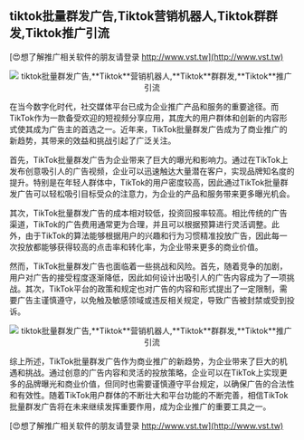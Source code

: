 ## **tiktok批量群发广告,**Tiktok**营销机器人,**Tiktok**群群发,**Tiktok**推广引流**

[😍想了解推广相关软件的朋友请登录 http://www.vst.tw](http://www.vst.tw)

 <center><img src="https://vst.tw/MP4/tuiguang/png/0.png" alt="tiktok批量群发广告,**Tiktok**营销机器人,**Tiktok**群群发,**Tiktok**推广引流"></center>

在当今数字化时代，社交媒体平台已成为企业推广产品和服务的重要途径。而TikTok作为一款备受欢迎的短视频分享应用，其庞大的用户群体和创新的内容形式使其成为广告主的首选之一。近年来，TikTok批量群发广告成为了商业推广的新趋势，其带来的效益和挑战引起了广泛关注。

首先，TikTok批量群发广告为企业带来了巨大的曝光和影响力。通过在TikTok上发布创意吸引人的广告视频，企业可以迅速触达大量潜在客户，实现品牌知名度的提升。特别是在年轻人群体中，TikTok的用户密度较高，因此通过TikTok批量群发广告可以轻松吸引目标受众的注意力，为企业的产品和服务带来更多曝光机会。

其次，TikTok批量群发广告的成本相对较低，投资回报率较高。相比传统的广告渠道，TikTok的广告费用通常更为合理，并且可以根据预算进行灵活调整。此外，由于TikTok的算法能够根据用户的兴趣和行为习惯精准投放广告，因此每一次投放都能够获得较高的点击率和转化率，为企业带来更多的商业价值。

然而，TikTok批量群发广告也面临着一些挑战和风险。首先，随着竞争的加剧，用户对广告的接受程度逐渐降低，因此如何设计出吸引人的广告内容成为了一项挑战。其次，TikTok平台的政策和规定也对广告的内容和形式提出了一定限制，需要广告主谨慎遵守，以免触及敏感领域或违反相关规定，导致广告被封禁或受到投诉。

 <center><img src="https://vst.tw/MP4/tuiguang/png/2.png" alt="tiktok批量群发广告,**Tiktok**营销机器人,**Tiktok**群群发,**Tiktok**推广引流"></center>

综上所述，TikTok批量群发广告作为商业推广的新趋势，为企业带来了巨大的机遇和挑战。通过创意的广告内容和灵活的投放策略，企业可以在TikTok上实现更多的品牌曝光和商业价值，但同时也需要谨慎遵守平台规定，以确保广告的合法性和有效性。随着TikTok用户群体的不断壮大和平台功能的不断完善，相信TikTok批量群发广告将在未来继续发挥重要作用，成为企业推广的重要工具之一。

[😍想了解推广相关软件的朋友请登录 http://www.vst.tw](http://www.vst.tw)



